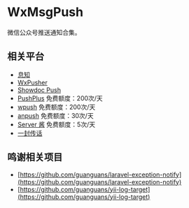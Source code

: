 # WxMsgPush
微信公众号推送通知合集。

## 相关平台
* [息知](https://xz.qqoq.net/#/index)
* [WxPusher](https://wxpusher.zjiecode.com/docs/#/)
* [Showdoc Push](https://push.showdoc.com.cn/#/)
* [PushPlus](https://www.pushplus.plus/) 免费额度：200次/天
* [wpush](https://wpush.cn/) 免费额度：200次/天
* [anpush](https://anpush.com/) 免费额度：30次/天
* [Server 酱](https://sct.ftqq.com) 免费额度：5次/天
* [一封传话](https://www.phprm.com/push/h5/)

## 鸣谢相关项目
* [https://github.com/guanguans/laravel-exception-notify](https://github.com/guanguans/laravel-exception-notify)
* [https://github.com/guanguans/yii-log-target](https://github.com/guanguans/yii-log-target)
